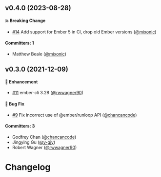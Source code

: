 
## v0.4.0 (2023-08-28)

#### :boom: Breaking Change
* [#14](https://github.com/html-next/ember-raf-scheduler/pull/14) Add support for Ember 5 in CI, drop old Ember versions ([@mixonic](https://github.com/mixonic))

#### Committers: 1
- Matthew Beale ([@mixonic](https://github.com/mixonic))


## v0.3.0 (2021-12-09)

#### :rocket: Enhancement
* [#11](https://github.com/html-next/ember-raf-scheduler/pull/11) ember-cli 3.28 ([@rwwagner90](https://github.com/rwwagner90))

#### :bug: Bug Fix
* [#9](https://github.com/html-next/ember-raf-scheduler/pull/9) Fix incorrect use of @ember/runloop API ([@chancancode](https://github.com/chancancode))

#### Committers: 3
- Godfrey Chan ([@chancancode](https://github.com/chancancode))
- Jingying Gu ([@v-gjy](https://github.com/v-gjy))
- Robert Wagner ([@rwwagner90](https://github.com/rwwagner90))

# Changelog
